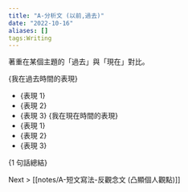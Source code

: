 ```yaml
---
title: "A-分析文 (以前,過去)"
date: "2022-10-16"
aliases: []
tags:Writing
---
```


著重在某個主題的「過去」與「現在」對比。

{我在過去時間的表現}
- {表現 1}
- {表現 2}
- {表現 3}
{我在現在時間的表現}
- {表現 1}
- {表現 2}
- {表現 3}

{1 句話總結}

Next > [[notes/A-短文寫法-反觀念文 (凸顯個人觀點)]]